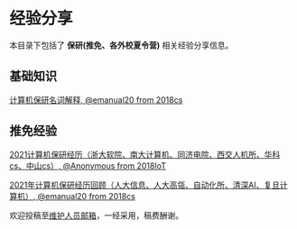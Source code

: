 # 经验分享

本目录下包括了 **保研(推免、各外校夏令营)** 相关经验分享信息。

## 基础知识

[计算机保研名词解释, @emanual20 from 2018cs](/experiences/master/master_0.md)

## 推免经验

[2021计算机保研经历（浙大软院、南大计算机、同济电院、西交人机所、华科cs、中山cs）, @Anonymous from 2018IoT](https://zhuanlan.zhihu.com/p/415939115)

[2021年计算机保研经历回顾（人大信息、人大高瓴、自动化所、清深AI、复旦计算机）, @emanual20 from 2018cs](https://zhuanlan.zhihu.com/p/416688010)

欢迎投稿至[维护人员邮箱](mailto:emanual20@foxmail.com)，一经采用，稿费酬谢。